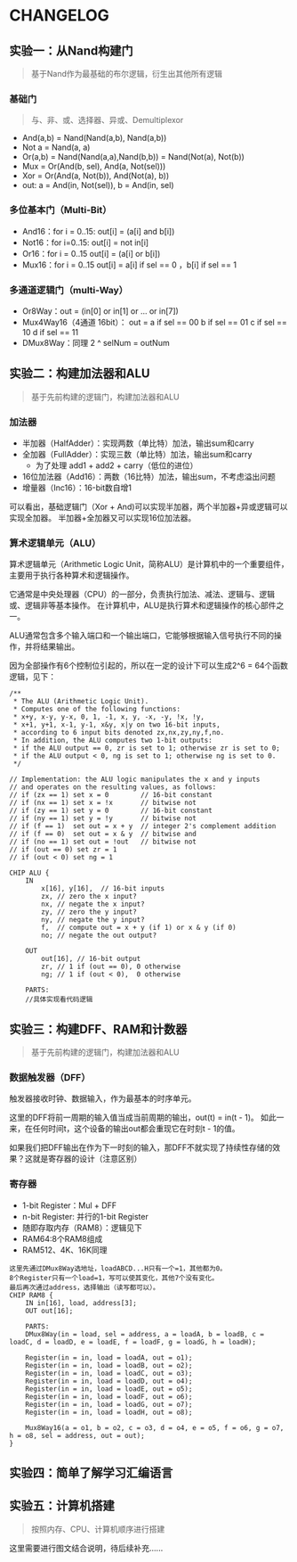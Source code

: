 # CHANGELOG

## 实验一：从Nand构建门

> 基于Nand作为最基础的布尔逻辑，衍生出其他所有逻辑

### 基础门
> 与、非、或、选择器、异或、Demultiplexor
- And(a,b) = Nand(Nand(a,b), Nand(a,b))
- Not a = Nand(a, a)
- Or(a,b) = Nand(Nand(a,a),Nand(b,b)) = Nand(Not(a), Not(b))
- Mux = Or(And(b, sel), And(a, Not(sel)))
- Xor = Or(And(a, Not(b)), And(Not(a), b))
- out: a = And(in, Not(sel)), b = And(in, sel)

### 多位基本门（Multi-Bit）
- And16：for i = 0..15: out[i] = (a[i] and b[i])
- Not16：for i=0..15: out[i] = not in[i]
- Or16：for i = 0..15 out[i] = (a[i] or b[i])
- Mux16：for i = 0..15 out[i] = a[i] if sel == 0 ，b[i] if sel == 1

### 多通道逻辑门（multi-Way）
- Or8Way：out = (in[0] or in[1] or ... or in[7])
- Mux4Way16（4通道 16bit）： out = a if sel == 00
                   b if sel == 01
                   c if sel == 10
                   d if sel == 11
- DMux8Way：同理 2 ^ selNum = outNum

## 实验二：构建加法器和ALU

> 基于先前构建的逻辑门，构建加法器和ALU

### 加法器
- 半加器（HalfAdder）：实现两数（单比特）加法，输出sum和carry
- 全加器（FullAdder）：实现三数（单比特）加法，输出sum和carry
  - 为了处理 add1 + add2 + carry（低位的进位）
- 16位加法器（Add16）：两数（16比特）加法，输出sum，不考虑溢出问题
- 增量器（Inc16）：16-bit数自增1

可以看出，基础逻辑门（Xor + And)可以实现半加器，两个半加器+异或逻辑可以实现全加器。
半加器+全加器又可以实现16位加法器。

### 算术逻辑单元（ALU）
算术逻辑单元（Arithmetic Logic Unit，简称ALU）是计算机中的一个重要组件，主要用于执行各种算术和逻辑操作。

它通常是中央处理器（CPU）的一部分，负责执行加法、减法、逻辑与、逻辑或、逻辑非等基本操作。
在计算机中，ALU是执行算术和逻辑操作的核心部件之一。

ALU通常包含多个输入端口和一个输出端口，它能够根据输入信号执行不同的操作，并将结果输出。

因为全部操作有6个控制位引起的，所以在一定的设计下可以生成2^6 = 64个函数逻辑，见下：


```
/**
 * The ALU (Arithmetic Logic Unit).
 * Computes one of the following functions:
 * x+y, x-y, y-x, 0, 1, -1, x, y, -x, -y, !x, !y,
 * x+1, y+1, x-1, y-1, x&y, x|y on two 16-bit inputs, 
 * according to 6 input bits denoted zx,nx,zy,ny,f,no.
 * In addition, the ALU computes two 1-bit outputs:
 * if the ALU output == 0, zr is set to 1; otherwise zr is set to 0;
 * if the ALU output < 0, ng is set to 1; otherwise ng is set to 0.
 */

// Implementation: the ALU logic manipulates the x and y inputs
// and operates on the resulting values, as follows:
// if (zx == 1) set x = 0        // 16-bit constant
// if (nx == 1) set x = !x       // bitwise not
// if (zy == 1) set y = 0        // 16-bit constant
// if (ny == 1) set y = !y       // bitwise not
// if (f == 1)  set out = x + y  // integer 2's complement addition
// if (f == 0)  set out = x & y  // bitwise and
// if (no == 1) set out = !out   // bitwise not
// if (out == 0) set zr = 1
// if (out < 0) set ng = 1

CHIP ALU {
    IN  
        x[16], y[16],  // 16-bit inputs        
        zx, // zero the x input?
        nx, // negate the x input?
        zy, // zero the y input?
        ny, // negate the y input?
        f,  // compute out = x + y (if 1) or x & y (if 0)
        no; // negate the out output?

    OUT 
        out[16], // 16-bit output
        zr, // 1 if (out == 0), 0 otherwise
        ng; // 1 if (out < 0),  0 otherwise

    PARTS:
    //具体实现看代码逻辑
```

## 实验三：构建DFF、RAM和计数器

> 基于先前构建的逻辑门，构建加法器和ALU

### 数据触发器（DFF）
触发器接收时钟、数据输入，作为最基本的时序单元。

这里的DFF将前一周期的输入值当成当前周期的输出，out(t) = in(t - 1)。
如此一来，在任何时间t，这个设备的输出out都会重现它在时刻t - 1的值。

如果我们把DFF输出在作为下一时刻的输入，那DFF不就实现了持续性存储的效果？这就是寄存器的设计（注意区别）

### 寄存器
- 1-bit Register：Mul + DFF
- n-bit Register: 并行的1-bit Register
- 随即存取内存（RAM8）：逻辑见下
- RAM64:8个RAM8组成
- RAM512、4K、16K同理
```
这里先通过DMux8Way选地址，loadABCD...H只有一个=1，其他都为0。
8个Register只有一个load=1，写可以使其变化，其他7个没有变化。
最后再次通过address，选择输出（读写都可以）。
CHIP RAM8 {
    IN in[16], load, address[3];
    OUT out[16];

    PARTS:
    DMux8Way(in = load, sel = address, a = loadA, b = loadB, c = loadC, d = loadD, e = loadE, f = loadF, g = loadG, h = loadH);

    Register(in = in, load = loadA, out = o1);
    Register(in = in, load = loadB, out = o2);
    Register(in = in, load = loadC, out = o3);
    Register(in = in, load = loadD, out = o4);
    Register(in = in, load = loadE, out = o5);
    Register(in = in, load = loadF, out = o6);
    Register(in = in, load = loadG, out = o7);
    Register(in = in, load = loadH, out = o8);

    Mux8Way16(a = o1, b = o2, c = o3, d = o4, e = o5, f = o6, g = o7, h = o8, sel = address, out = out);
}
```
## 实验四：简单了解学习汇编语言

## 实验五：计算机搭建

> 按照内存、CPU、计算机顺序进行搭建

这里需要进行图文结合说明，待后续补充......